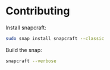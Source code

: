 # Contributing


Install snapcraft:

```bash
sudo snap install snapcraft --classic
```

Build the snap:

```bash
snapcraft --verbose
```
